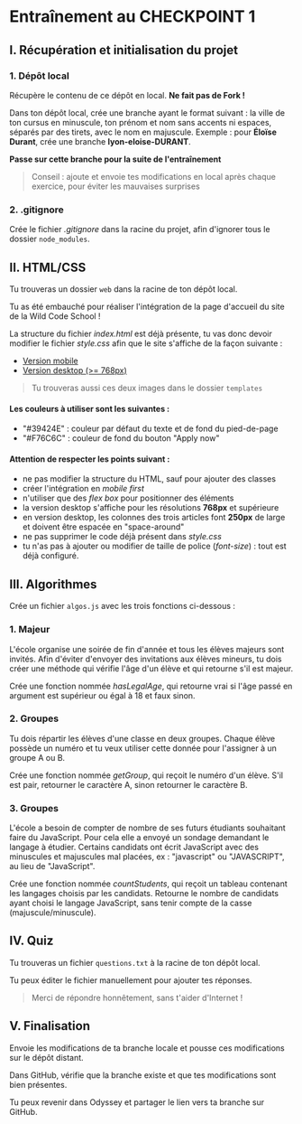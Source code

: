 # Entraînement au CHECKPOINT 1

## I. Récupération et initialisation du projet

### 1. Dépôt local

Récupère le contenu de ce dépôt en local. **Ne fait pas de Fork !**

Dans ton dépôt local, crée une branche ayant le format suivant : la ville de ton cursus en minuscule, ton prénom et nom sans accents ni espaces, séparés par des tirets, avec le nom en majuscule. Exemple : pour **Éloïse Durant**, crée une branche **lyon-eloise-DURANT**.

**Passe sur cette branche pour la suite de l'entraînement**

> Conseil : ajoute et envoie tes modifications en local après chaque exercice, pour éviter les mauvaises surprises

### 2. .gitignore

Crée le fichier _.gitignore_ dans la racine du projet, afin d'ignorer tous le dossier `node_modules`.

## II. HTML/CSS

Tu trouveras un dossier `web` dans la racine de ton dépôt local.

Tu as été embauché pour réaliser l'intégration de la page d'accueil du site de la Wild Code School !

La structure du fichier _index.html_ est déjà présente, tu vas donc devoir modifier le fichier _style.css_ afin que le site s'affiche de la façon suivante :

- [Version mobile](./templates/template-mobile.png)
- [Version desktop (>= 768px)](./templates/template-desktop.png)

> Tu trouveras aussi ces deux images dans le dossier `templates`

#### Les couleurs à utiliser sont les suivantes :

- "#39424E" : couleur par défaut du texte et de fond du pied-de-page
- "#F76C6C" : couleur de fond du bouton "Apply now"

#### Attention de respecter les points suivant :

- ne pas modifier la structure du HTML, sauf pour ajouter des classes
- créer l'intégration en _mobile first_
- n'utiliser que des _flex box_ pour positionner des éléments
- la version desktop s'affiche pour les résolutions **768px** et supérieure
- en version desktop, les colonnes des trois articles font **250px** de large et doivent être espacée en "space-around"
- ne pas supprimer le code déjà présent dans _style.css_
- tu n'as pas à ajouter ou modifier de taille de police (_font-size_) : tout est déjà configuré.

## III. Algorithmes

Crée un fichier `algos.js` avec les trois fonctions ci-dessous :

### 1. Majeur

L'école organise une soirée de fin d'année et tous les élèves majeurs sont invités. Afin d'éviter d'envoyer des invitations aux élèves mineurs, tu dois créer une méthode qui vérifie l'âge d'un élève et qui retourne s'il est majeur.

Crée une fonction nommée _hasLegalAge_, qui retourne vrai si l'âge passé en argument est supérieur ou égal à 18 et faux sinon.

### 2. Groupes

Tu dois répartir les élèves d'une classe en deux groupes. Chaque élève possède un numéro et tu veux utiliser cette donnée pour l'assigner à un groupe A ou B.

Crée une fonction nommée _getGroup_, qui reçoit le numéro d'un élève. S'il est pair, retourner le caractère A, sinon retourner le caractère B.

### 3. Groupes

L'école a besoin de compter de nombre de ses futurs étudiants souhaitant faire du JavaScript. Pour cela elle a envoyé un sondage demandant le langage à étudier. Certains candidats ont écrit JavaScript avec des minuscules et majuscules mal placées, ex : "javascript" ou "JAVASCRIPT", au lieu de "JavaScript".

Crée une fonction nommée _countStudents_, qui reçoit un tableau contenant les langages choisis par les candidats. Retourne le nombre de candidats ayant choisi le langage JavaScript, sans tenir compte de la casse (majuscule/minuscule).

## IV. Quiz

Tu trouveras un fichier `questions.txt` à la racine de ton dépôt local.

Tu peux éditer le fichier manuellement pour ajouter tes réponses.

> Merci de répondre honnêtement, sans t'aider d'Internet !

## V. Finalisation

Envoie les modifications de ta branche locale et pousse ces modifications sur le dépôt distant.

Dans GitHub, vérifie que la branche existe et que tes modifications sont bien présentes.

Tu peux revenir dans Odyssey et partager le lien vers ta branche sur GitHub.
